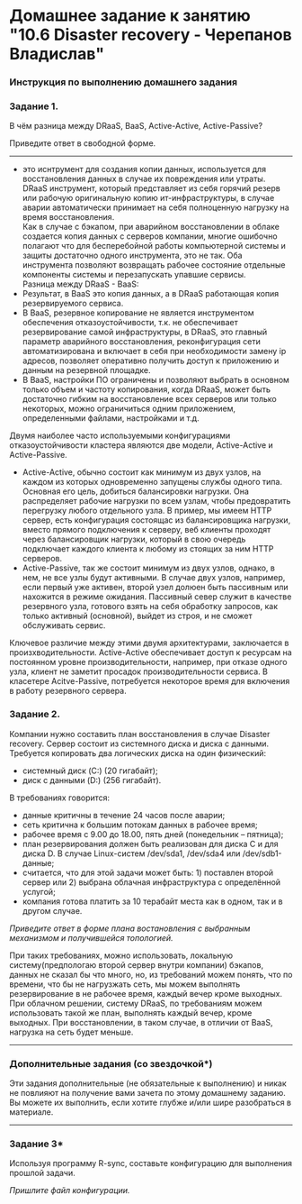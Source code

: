# Домашнее задание к занятию "10.6 Disaster recovery - Черепанов Владислав"


### Инструкция по выполнению домашнего задания


### Задание 1.

В чём разница между DRaaS, BaaS, Active-Active, Active-Passive?

Приведите ответ в свободной форме.  

---  
- это иснтрумент для создания копии данных, используется для восстановления данных в случае их повреждения или утраты.  
DRaaS инструмент, который представляет из себя горячий резерв или рабочую оригинальную копию ит-инфраструктуры, в случае аварии автоматически принимает на себя полноценную нагрузку на время восстановления.  
Как в случае с бэкапом, при аварийном восстановлении в облаке создается копия данных с серверов компании, многие ошибочно полагают что для бесперебойной работы компьютерной системы и защиты достаточно одного инструмента, это не так. Оба инструмента позволяют возвращать рабочее состояние отдельные компоненты системы и перезапускать упавшие сервисы.  
Разница между DRaaS - BaaS:  
- Результат, в BaaS это копия данных, а в DRaaS работающая копия резервируемого сервиса.  
- В BaaS, резервное копирование не является инструментом обеспечения отказоустойчивости, т.к. не обеспечивает резервирование самой инфраструктуры, в DRaaS, это главный параметр аварийного восстановления, реконфигурация сети автоматизирована и включает в себя при необходимости замену ip адресов, позволяет оперативно получить доступ к приложению и данным на резервной площадке.  
- В BaaS, настройки ПО ограничены и позволяют выбрать в основном только объем и частоту копирования, когда DRaaS, может быть достаточно гибким на восстановление всех серверов или только некоторых, можно ограничиться одним приложением, определенными файлами, настройками и т.д.  

Двумя наиболее часто используемыми конфигурациями отказоустойчивости кластера являются две модели, Active-Active и Active-Passive.  
- Active-Active, обычно состоит как минимум из двух узлов, на каждом из которых одновременно запущены службы одного типа. Основная его цель, добиться балансировки нагрузки. Она распределяет рабочие нагрузки по всем узлам, чтобы предовратить перегрузку любого отдельного узла. В пример, мы имеем HTTP сервер, есть конфигурация состоящас из балансировщика нагрузки, вместо прямого подключения к серверу, веб клиенты проходят через балансировщик нагрузки, который в свою очередь подключает каждого клиента к любому из стоящих за ним HTTP серверов.  
- Active-Passive, так же состоит минимум из двух узлов, однако, в нем, не все узлы будут активными. В случае двух узлов, например, если первый уже активен, второй узел долюен быть пассивным или нахожится в режиме ожидания. Пассивный север служит в качестве резервного узла, готового взять на себя обработку запросов, как только активный (основной), выйдет из строя, и не сможет обслуживать сервис.  

Ключевое различие между этими двумя архитектурами, заключается в произхводительности. Active-Active обеспечивает доступ к ресурсам на постоянном уровне производительности, например, при отказе одного узла, клиент не заметит просадок производительности сервиса. В класетере Acitve-Passive, потребуется некоторое время для включения в работу резервного сервера.

### Задание 2.

Компании нужно составить план восстановления в случае Disaster recovery. Сервер состоит из системного диска и диска с данными. 
Требуется копировать два логических диска на один физический: 
- системный диск (C:) (20 гигабайт);
- диск с данными (D:) (256 гигабайт). 

В требованиях говорится: 
- данные критичны в течение 24 часов после аварии;
- сеть критична к большим потокам данных в рабочее время;
- рабочее время с 9.00 до 18.00, пять дней (понедельник – пятница);
- план резервирования должен быть реализован для диска C и для диска D. В случае Linux-систем /dev/sda1, /dev/sda4 или /dev/sdb1-данные;
- считается, что для этой задачи может быть: 1) поставлен второй сервер или 2) выбрана облачная инфраструктура с определённой услугой;
- компания готова платить за 10 терабайт места как в одном, так и в другом случае.
 
*Приведите ответ в форме плана востановления с выбранным механизмом и получившейся топологией.*  

При таких требованиях, можно использовать, локальную систему(предпологаю второй сервер внутри компании) бэкапов, данных не сказал бы что много, но, из требований можем понять, что по времени, что бы не нагрузжать сеть, мы можем выполнять резервирование в не рабочее время, каждый вечер кроме выходных.
При облачном решении, систему DRaaS, по требованиям можем использовать такой же план, выполнять каждый вечер, кроме выходных. При восстановлении, в таком случае, в отличии от BaaS, нагрузка на сеть будет меньше.  

---


### Дополнительные задания (со звездочкой*)
Эти задания дополнительные (не обязательные к выполнению) и никак не повлияют на получение вами зачета по этому домашнему заданию. Вы можете их выполнить, если хотите глубже и/или шире разобраться в материале.
 
---

### Задание 3*

Используя программу R-sync, составьте конфигурацию для выполнения прошлой задачи.

*Пришлите файл конфигурации.*


